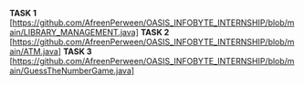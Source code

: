 **TASK 1**  [https://github.com/AfreenPerween/OASIS_INFOBYTE_INTERNSHIP/blob/main/LIBRARY_MANAGEMENT.java]
**TASK 2** [https://github.com/AfreenPerween/OASIS_INFOBYTE_INTERNSHIP/blob/main/ATM.java]
**TASK 3** [https://github.com/AfreenPerween/OASIS_INFOBYTE_INTERNSHIP/blob/main/GuessTheNumberGame.java]
